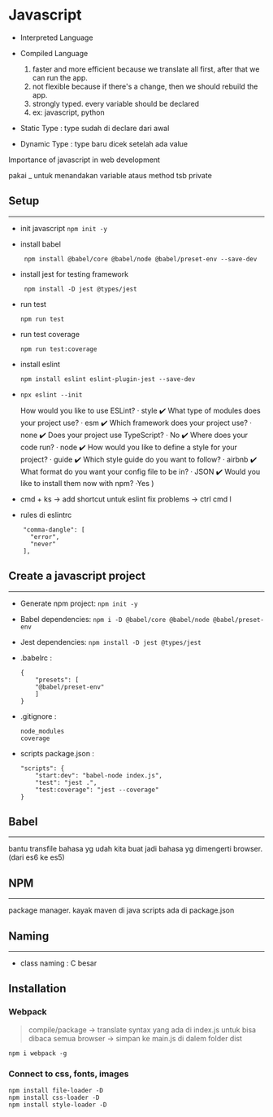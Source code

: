 # Javascript
- Interpreted Language
- Compiled Language
    1. faster and more efficient because we translate all first, after that we can run the app.
    2. not flexible because if there's a change, then we should rebuild the app.
    3. strongly typed. every variable should be declared 
    4. ex: javascript, python

- Static Type : type sudah di declare dari awal
- Dynamic Type : type baru dicek setelah ada value

Importance of javascript in web development

pakai _ untuk menandakan variable ataus method tsb private

## Setup
---
- init javascript
    ```npm init -y```
- install babel

    ``` npm install @babel/core @babel/node @babel/preset-env --save-dev```
- install jest for testing framework

    ``` npm install -D jest @types/jest```
- run test
    
    ```npm run test```
- run test coverage

    ```npm run test:coverage```
- install eslint
    
    ```npm install eslint eslint-plugin-jest --save-dev```
- ```npx eslint --init```

    How would you like to use ESLint? · style
:heavy_check_mark: What type of modules does your project use? · esm
:heavy_check_mark: Which framework does your project use? · none
:heavy_check_mark: Does your project use TypeScript? · No
:heavy_check_mark: Where does your code run? · node
:heavy_check_mark: How would you like to define a style for your project? · guide
:heavy_check_mark: Which style guide do you want to follow? · airbnb
:heavy_check_mark: What format do you want your config file to be in? · JSON
:heavy_check_mark: Would you like to install them now with npm? ·Yes
)
- cmd + ks -> add shortcut untuk eslint fix problems -> ctrl cmd l
- rules di eslintrc
```
    "comma-dangle": [
      "error",
      "never"
    ],
```


## Create a javascript project
---
- Generate npm project: ```npm init -y```
- Babel dependencies: ```npm i -D @babel/core @babel/node @babel/preset-env```
- Jest dependencies: ```npm install -D jest @types/jest```
- .babelrc :
    ```
    {
        "presets": [
        "@babel/preset-env"
        ]
    }
    ```

- .gitignore : 
    ```
    node_modules
    coverage
    ```

- scripts package.json :
    ```
    "scripts": {
        "start:dev": "babel-node index.js",
        "test": "jest .",
        "test:coverage": "jest --coverage"
    }
    ```

## Babel
---
bantu transfile bahasa yg udah kita buat jadi bahasa yg dimengerti browser. (dari es6 ke es5)

## NPM
---
package manager. kayak maven di java
scripts ada di package.json

## Naming
---
- class naming : C besar


## Installation
### Webpack
> compile/package -> translate syntax yang ada di index.js untuk bisa dibaca semua browser -> simpan ke main.js di dalem folder dist

```npm i webpack -g```

### Connect to css, fonts, images
```
npm install file-loader -D
npm install css-loader -D
npm install style-loader -D
```